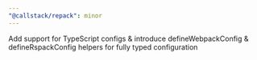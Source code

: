 ```yaml
---
"@callstack/repack": minor
---
```


Add support for TypeScript configs & introduce defineWebpackConfig & defineRspackConfig helpers for fully typed configuration
